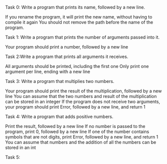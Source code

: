Task 0: Write a program that prints its name, followed by a new line.

If you rename the program, it will print the new name, without having to compile it again
You should not remove the path before the name of the program.

Task 1: Write a program that prints the number of arguments passed into it.

Your program should print a number, followed by a new line

Task 2:Write a program that prints all arguments it receives.

All arguments should be printed, including the first one
Only print one argument per line, ending with a new line

Task 3:  Write a program that multiplies two numbers.

Your program should print the result of the multiplication, followed by a new line
You can assume that the two numbers and result of the multiplication can be stored in an integer
If the program does not receive two arguments, your program should print Error, followed by a new line, and return 1

Task 4: Write a program that adds positive numbers.

Print the result, followed by a new line
If no number is passed to the program, print 0, followed by a new line
If one of the number contains symbols that are not digits, print Error, followed by a new line, and return 1
You can assume that numbers and the addition of all the numbers can be stored in an int

Task 5:
